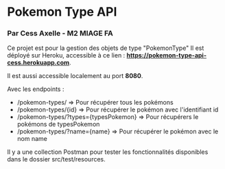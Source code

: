 # Pokemon Type API
### Par Cess Axelle - M2 MIAGE FA

Ce projet est pour la gestion des objets de type "PokemonType"
Il est déployé sur Heroku, accessible à ce lien : **https://pokemon-type-api-cess.herokuapp.com**.

Il est aussi accessible localement au port **8080**.

Avec les endpoints :
- /pokemon-types/ => Pour récupérer tous les pokémons
- /pokemon-types/{id} => Pour récupérer le pokémon avec l'identifiant id
- /pokemon-types/?types={typesPokemon} => Pour récupérers le pokémons de typesPokemon
- /pokemon-types/?name={name} => Pour récupérer le pokémon avec le nom name

Il y a une collection Postman pour tester les fonctionnalités disponibles dans le dossier src/test/resources.
